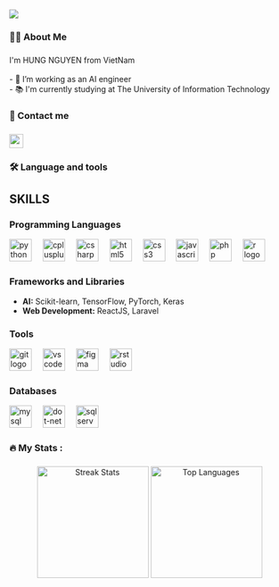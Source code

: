 
<h1 align="left">
    <img src="https://readme-typing-svg.herokuapp.com/?font=Righteous&size=35&center=false&vCenter=true&width=500&height=70&duration=4000&lines=Hi+There!+👋;+I'm+Ngo+Nam!;" />
</h1>

###

<h3 align="left">🧑‍💻  About Me</h3>

###

<p align="left">I'm HUNG NGUYEN from VietNam<br><br>- 🔭 I’m working as an AI engineer<br>- 📚 I'm currently studying at The University of Information Technology</p>

###

<h3 align="left">💬  Contact me</h3>

###

<div align="left">
  <a href="hungnv2003bta@gmail.com" target="_blank">
    <img src="https://img.shields.io/static/v1?message=Gmail&logo=gmail&label=&color=D14836&logoColor=white&labelColor=&style=for-the-badge" height="25" alt="gmail logo"  />
  </a>
</div>

###

<h3 align="left">🛠 Language and tools</h3>

###

<div align="left">
  <h2>SKILLS</h2>
  <h3>Programming Languages</h3>
  <div>
    <img src="https://skillicons.dev/icons?i=python" height="40" alt="python logo" />
    <img width="12" />
    <img src="https://skillicons.dev/icons?i=cpp" height="40" alt="cplusplus logo" />
    <img width="12" />
    <img src="https://skillicons.dev/icons?i=cs" height="40" alt="csharp logo" />
    <img width="12" />
    <img src="https://skillicons.dev/icons?i=html" height="40" alt="html5 logo" />
    <img width="12" />
    <img src="https://skillicons.dev/icons?i=css" height="40" alt="css3 logo" />
    <img width="12" />
    <img src="https://skillicons.dev/icons?i=javascript" height="40" alt="javascript logo" />
    <img width="12" />
    <img src="https://skillicons.dev/icons?i=php" height="40" alt="php logo" />
    <img width="12" />
    <img src="https://skillicons.dev/icons?i=r" height="40" alt="r logo" />
  </div>
  
  <h3>Frameworks and Libraries</h3>
  <ul>
    <li><strong>AI:</strong> Scikit-learn, TensorFlow, PyTorch, Keras</li>
    <li><strong>Web Development:</strong> ReactJS, Laravel</li>
  </ul>

  <h3>Tools</h3>
  <div>
    <img src="https://skillicons.dev/icons?i=git" height="40" alt="git logo" />
    <img width="12" />
    <img src="https://skillicons.dev/icons?i=vscode" height="40" alt="vscode logo" />
    <img width="12" />
    <img src="https://skillicons.dev/icons?i=figma" height="40" alt="figma logo" />
    <img width="12" />
    <img src="https://skillicons.dev/icons?i=rstudio" height="40" alt="rstudio logo" />
  </div>
  
  <h3>Databases</h3>
  <div>
    <img src="https://skillicons.dev/icons?i=mysql" height="40" alt="mysql logo" />
    <img width="12" />
    <img src="https://skillicons.dev/icons?i=dotnet" height="40" alt="dot-net logo" />
    <img width="12" />
    <img src="https://skillicons.dev/icons?i=sqlserver" height="40" alt="sqlserver logo" />
  </div>
</div>


###

<h3 align="left">🔥   My Stats :</h3>

###

<div align="center">
  <img src="https://github-readme-stats.vercel.app/api?username=dunoiww&theme=gruvbox_light&hide_border=false&include_all_commits=false&count_private=false" alt="Streak Stats" style="height: 200px; object-fit: cover;">
  <img src="https://github-readme-stats.vercel.app/api/top-langs/?username=dunoiww&theme=gruvbox_light&hide_border=false&include_all_commits=false&count_private=false&layout=compact" alt="Top Languages" style="height: 200px; object-fit: cover;">
</div>


###
